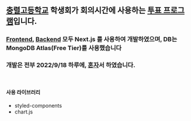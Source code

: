 ## <a href="https://school.busanedu.net/pscr-h/main.do">충렬고등학교</a> 학생회가 회의시간에 사용하는 <a href="https://crhs-council.vercel.app/">투표 프로그램</a>입니다.

### <a href="https://github.com/J1min/ChungRyeol-Student-Council/tree/main/pages">Frontend</a>, <a href="https://github.com/J1min/ChungRyeol-Student-Council/tree/main/pages/api">Backend</a> 모두 Next.js 를 사용하여 개발하였으며, DB는 MongoDB Atlas(Free Tier)를 사용했습니다
### 개발은 전부 2022/9/18 하루에, <a href="https://github.com/J1min">혼자</a>서 하였습니다.

<br />

#### 사용 라이브러리

* styled-components
* chart.js

